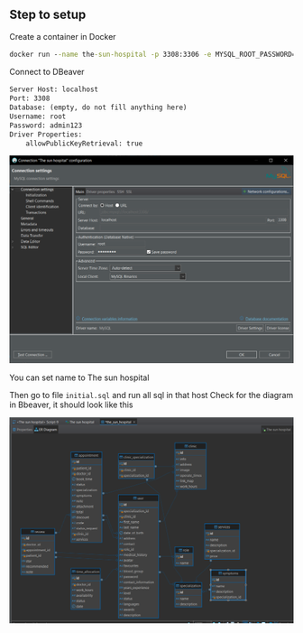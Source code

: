 ## Step to setup
Create a container in Docker

```cmd
docker run --name the-sun-hospital -p 3308:3306 -e MYSQL_ROOT_PASSWORD=admin123 -d mysql
```

Connect to DBeaver
```
Server Host: localhost
Port: 3308
Database: (empty, do not fill anything here)
Username: root
Password: admin123
Driver Properties: 
    allowPublicKeyRetrieval: true
```
![alt text](image_read_me/image.png)

You can set name to The sun hospital

Then go to file `initial.sql` and run all sql in that host
Check for the diagram in Bbeaver, it should look like this

![alt text](image_read_me/image2.png)

